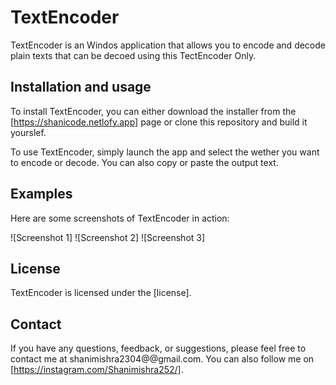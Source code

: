 # TextEncoder

TextEncoder is an Windos application that allows you to encode and decode plain texts that can be decoed using this TectEncoder Only.

## Installation and usage

To install TextEncoder, you can either download the installer from the [https://shanicode.netlofy.app] page or clone this repository and build it yourslef.

To use TextEncoder, simply launch the app and select the wether you want to encode or decode. You can also copy or paste the output text.

## Examples

Here are some screenshots of TextEncoder in action:

![Screenshot 1]
![Screenshot 2]
![Screenshot 3]

## License

TextEncoder is licensed under the [license].

## Contact

If you have any questions, feedback, or suggestions, please feel free to contact me at shanimishra2304@@gmail.com. You can also follow me on [https://instagram.com/Shanimishra252/].
